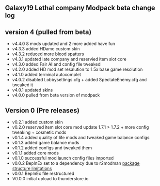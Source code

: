 ## Galaxy19 Lethal company Modpack beta change log

## version 4 (pulled from beta)
- v4.4.0 8 mods updated and 2 more added have fun
- v4.3.3 added HDamc custom skin
- v4.3.2 reduced more blood spatters
- v4.3.1 updated late company and reservied item slot core
- v4.3.0 added Fair AI and config file tweaked
- v4.2.0 added HD mod set resalution to 1.5x base game resolution 
- v4.1.0 added terminal autocomplet 
- v4.0.2 disabled Lobbysettings.cfg + added SpectateEnemy.cfg and tweaked it
- v4.0.1 updated skins
- v4.0.0 pulled from beta version of modpack 

## Version 0 (Pre releases)
- v0.2.1 added custom skin
- v0.2.0 reserved item slot core mod update 1.7.1 > 1.7.2 + more config tweaking + cosmetic mods 
- v0.1.4 added quality of life mods and tweaked game balance configs
- v0.1.3 added game balance mods
- v0.1.2 added configs and tweaked them
- v0.1.1 added core mods
- v0.1.0 successful mod launch config files imported
- v0.0.2 BepInEx set to a dependency due to r2modman [package structure limitations](https://github.com/ebkr/r2modmanPlus/wiki/Structuring-your-Thunderstore-package)
- v0.0.1 BepInEx file restructured 
- V0.0.0 initial upload to thunderstore.io
